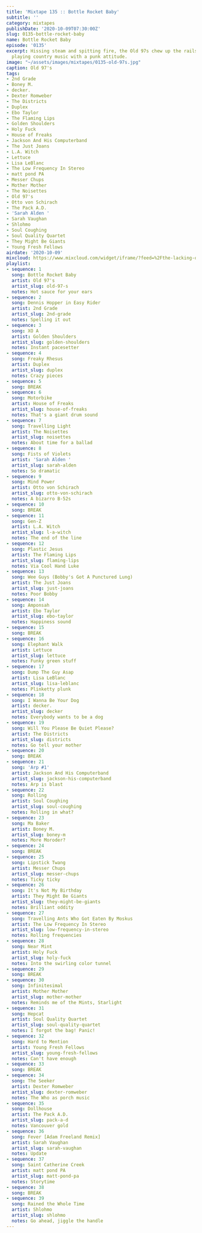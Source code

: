 ```yaml
---
title: 'Mixtape 135 :: Bottle Rocket Baby'
subtitle: ''
category: mixtapes
publishDate: '2020-10-09T07:30:00Z'
slug: 0135-bottle-rocket-baby
name: Bottle Rocket Baby
episode: '0135'
excerpt: Hissing steam and spitting fire, the Old 97s chew up the rails and cross-ties  by
  playing country music with a punk attitude.
image: "~/assets/images/mixtapes/0135-old-97s.jpg"
caption: Old 97's
tags:
- 2nd Grade
- Boney M.
- decker.
- Dexter Romweber
- The Districts
- Duplex
- Ebo Taylor
- The Flaming Lips
- Golden Shoulders
- Holy Fuck
- House of Freaks
- Jackson And His Computerband
- The Just Joans
- L.A. Witch
- Lettuce
- Lisa LeBlanc
- The Low Frequency In Stereo
- matt pond PA
- Messer Chups
- Mother Mother
- The Noisettes
- Old 97's
- Otto von Schirach
- The Pack A.D.
- 'Sarah Alden '
- Sarah Vaughan
- Shlohmo
- Soul Coughing
- Soul Quality Quartet
- They Might Be Giants
- Young Fresh Fellows
airdate: '2020-10-09'
mixcloud: https://www.mixcloud.com/widget/iframe/?feed=%2Fthe-lacking-org%2Fshxvqb-135-bottle-rocket-baby%2F&hide_artwork=1&hide_cover=1
playlist:
- sequence: 1
  song: Bottle Rocket Baby
  artist: Old 97's
  artist_slug: old-97-s
  notes: Hot sauce for your ears
- sequence: 2
  song: Dennis Hopper in Easy Rider
  artist: 2nd Grade
  artist_slug: 2nd-grade
  notes: Spelling it out
- sequence: 3
  song: XO A
  artist: Golden Shoulders
  artist_slug: golden-shoulders
  notes: Instant pacesetter
- sequence: 4
  song: Freaky Rhesus
  artist: Duplex
  artist_slug: duplex
  notes: Crazy pieces
- sequence: 5
  song: BREAK
- sequence: 6
  song: Motorbike
  artist: House of Freaks
  artist_slug: house-of-freaks
  notes: That's a giant drum sound
- sequence: 7
  song: Travelling Light
  artist: The Noisettes
  artist_slug: noisettes
  notes: About time for a ballad
- sequence: 8
  song: Fists of Violets
  artist: 'Sarah Alden '
  artist_slug: sarah-alden
  notes: So dramatic
- sequence: 9
  song: Mind Power
  artist: Otto von Schirach
  artist_slug: otto-von-schirach
  notes: A bizarro B-52s
- sequence: 10
  song: BREAK
- sequence: 11
  song: Gen-Z
  artist: L.A. Witch
  artist_slug: l-a-witch
  notes: The end of the line
- sequence: 12
  song: Plastic Jesus
  artist: The Flaming Lips
  artist_slug: flaming-lips
  notes: Via Cool Hand Luke
- sequence: 13
  song: Wee Guys (Bobby's Got A Punctured Lung)
  artist: The Just Joans
  artist_slug: just-joans
  notes: Poor Bobby
- sequence: 14
  song: Amponsah
  artist: Ebo Taylor
  artist_slug: ebo-taylor
  notes: Happiness sound
- sequence: 15
  song: BREAK
- sequence: 16
  song: Elephant Walk
  artist: Lettuce
  artist_slug: lettuce
  notes: Funky green stuff
- sequence: 17
  song: Dump The Guy Asap
  artist: Lisa LeBlanc
  artist_slug: lisa-leblanc
  notes: Plinketty plunk
- sequence: 18
  song: I Wanna Be Your Dog
  artist: decker.
  artist_slug: decker
  notes: Everybody wants to be a dog
- sequence: 19
  song: Will You Please Be Quiet Please?
  artist: The Districts
  artist_slug: districts
  notes: Go tell your mother
- sequence: 20
  song: BREAK
- sequence: 21
  song: 'Arp #1'
  artist: Jackson And His Computerband
  artist_slug: jackson-his-computerband
  notes: Arp is blast
- sequence: 22
  song: Rolling
  artist: Soul Coughing
  artist_slug: soul-coughing
  notes: Rolling in what?
- sequence: 23
  song: Ma Baker
  artist: Boney M.
  artist_slug: boney-m
  notes: More Moroder?
- sequence: 24
  song: BREAK
- sequence: 25
  song: Lipstick Twang
  artist: Messer Chups
  artist_slug: messer-chups
  notes: Ticky ticky
- sequence: 26
  song: It's Not My Birthday
  artist: They Might Be Giants
  artist_slug: they-might-be-giants
  notes: Brilliant oddity
- sequence: 27
  song: Travelling Ants Who Got Eaten By Moskus
  artist: The Low Frequency In Stereo
  artist_slug: low-frequency-in-stereo
  notes: Rolling frequencies
- sequence: 28
  song: Near Mint
  artist: Holy Fuck
  artist_slug: holy-fuck
  notes: Into the swirling color tunnel
- sequence: 29
  song: BREAK
- sequence: 30
  song: Infinitesimal
  artist: Mother Mother
  artist_slug: mother-mother
  notes: Reminds me of the Mints, Starlight
- sequence: 31
  song: Hepcat
  artist: Soul Quality Quartet
  artist_slug: soul-quality-quartet
  notes: I forgot the bag! Panic!
- sequence: 32
  song: Hard to Mention
  artist: Young Fresh Fellows
  artist_slug: young-fresh-fellows
  notes: Can't have enough
- sequence: 33
  song: BREAK
- sequence: 34
  song: The Seeker
  artist: Dexter Romweber
  artist_slug: dexter-romweber
  notes: The Who as porch music
- sequence: 35
  song: Dollhouse
  artist: The Pack A.D.
  artist_slug: pack-a-d
  notes: Vancouver gold
- sequence: 36
  song: Fever [Adam Freeland Remix]
  artist: Sarah Vaughan
  artist_slug: sarah-vaughan
  notes: Update
- sequence: 37
  song: Saint Catherine Creek
  artist: matt pond PA
  artist_slug: matt-pond-pa
  notes: Storytime
- sequence: 38
  song: BREAK
- sequence: 39
  song: Rained the Whole Time
  artist: Shlohmo
  artist_slug: shlohmo
  notes: Go ahead, jiggle the handle
---
```


